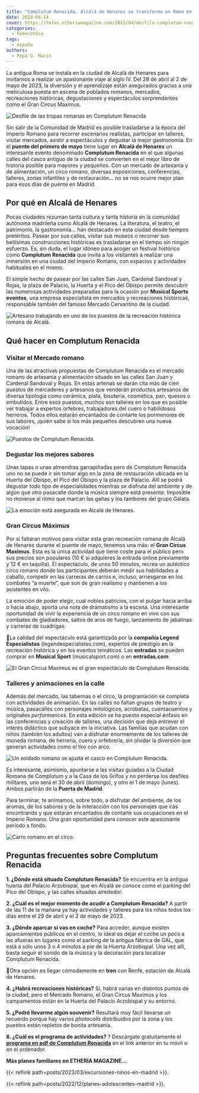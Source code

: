 ```yaml
---
title: "Complutum Renacida, Alcalá de Henares se transforma en Roma en el puente de mayo"
date: 2023-04-14
cover: https://fotos.etheriamagazine.com/2023/04/desfile-complutum-renacida-alcala.jpg
categories: 
  - hemeroteca
tags: 
  - españa
authors: 
  - Pepa G. Marín
---
```


La antigua Roma se instala en la ciudad de Alcalá de Henares para invitarnos a realizar 
un apasionante viaje al siglo IV. Del 28 de abril al 2 de mayo de 2023, la diversión y 
el aprendizaje están asegurados gracias a una meticulosa puesta en escena de poblados 
romanos, mercados, recreaciones históricas, degustaciones y espectáculos sorprendentes 
como el Gran Circus Maximus. 

![Desfile de las tropas romanas en Complutum Renacida](https://fotos.etheriamagazine.com/2023/04/desfile-complutum-renacida-alcala.jpg "Desfile de las tropas romanas en Complutum Renacida. © Ayto. Alcalá de Henares")

Sin salir de la Comunidad de Madrid es posible trasladarse a la época del Imperio Romano 
para recorrer escenarios realistas, participar en talleres, visitar mercados, asistir a 
espectáculos y degustar la mejor gastronomía. En el **puente del primero de mayo** tiene 
lugar en **Alcalá de Henares** un interesante evento denominado **Complutum Renacida** 
en el que algunas calles del casco antiguo de la ciudad se convierten en el mejor libro 
de historia posible para mayores y pequeños. Con un mercado de artesanía y de 
alimentación, un circo romano, diversas exposiciones, conferencias, talleres, zonas 
infantiles y de restauración... no se nos ocurre mejor plan para esos días de puente en 
Madrid. 

## Por qué en Alcalá de Henares

Pocas ciudades rezuman tanta cultura y tanta historia en la comunidad autónoma madrileña 
como Alcalá de Henares. La literatura, el teatro, el patrimonio, la gastronomía... han 
destacado en esta ciudad desde tiempos pretéritos. Pasear por sus calles, visitar sus 
museos o recorrer sus bellísimas construcciones históricas es trasladarse en el tiempo 
sin ningún esfuerzo. Es, sin duda, el lugar idóneo para acoger un festival histórico 
como **Complutum Renacida** que invita a los visitantes a realizar una inmersión en una 
ciudad del Imperio Romano, con espacios y actividades habituales en el mismo. 

El simple hecho de pasear por las calles San Juan, Cardenal Sandoval y Rojas, la plaza 
de Palacio, la Huerta y el Pico del Obispo permite descubrir las numerosas actividades 
preparadas para la ocasión por **Musical Sports eventos**, una empresa especialista en 
mercados y recreaciones históricas, responsable también del famoso Mercado Cervantino de 
la ciudad. 

![Artesano trabajando en uno de los puestos de la recreación histórica romana de Alcalá.](https://fotos.etheriamagazine.com/2023/04/mercado-romano-alcala-henares.jpg "Artesano trabajando en uno de los puestos de la recreación histórica romana de Alcalá.")

## Qué hacer en Complutum Renacida

### Visitar el Mercado romano

Una de las atractivas propuestas de Complutum Renacida es el mercado romano de artesanía 
y alimentación situado en las calles San Juan y Cardenal Sandoval y Rojas. En estas 
arterias se darán cita más de cien puestos de mercaderes y artesanos que venderán 
productos artesanos de diversa tipología como cerámica, plata, bisutería, cosmética, 
pan, quesos o embutidos. Entre esos puestos, muchos son talleres en los que es posible 
ver trabajar a expertos orfebres, trabajadores del cuero o habilidosos herreros. Todos 
ellos estarán encantados de contarte los pormenores de sus labores, ¡quién sabe si los 
más pequeños descubren una nueva vocación! 

![Puestos de Complutum Renacida.](https://fotos.etheriamagazine.com/2023/04/Complutum-Renacida-artesano.jpg "Puestos de Complutum Renacida. © Ayto. Alcalá de Henares")

### Degustar los mejores sabores

Unas tapas o unas almendras garrapiñadas pero de Complutum Renacida uno no se puede ir 
sin tomar algo en la zona de restauración ubicada en la Huerta del Obispo, el Pico del 
Obispo y la plaza de Palacio. Allí se podrá degustar todo tipo de especialidades 
mientras se disfruta del ambiente y de algún que otro pasacalle donde la música siempre 
está presente. Imposible no moverse al ritmo que marcan las gaitas y los tambores del 
grupo Gálata. 

![La emoción está asegurada en Alcalá de Henares.](https://fotos.etheriamagazine.com/2023/04/complutum-renacida-alcala.jpg "La emoción está asegurada en Alcalá de Henares.")

### Gran Circus Máximus

Por si faltaran motivos para visitar esta gran recreación romana de Alcalá de Henares 
durante el puente de mayo, tenemos una más: el **Gran Circus Maximus**. Esta es la única 
actividad que tiene coste para el público pero sus precios son populares (10 € si 
adquieres la entrada online previamente y 12 € en taquilla). El espectáculo, de unos 50 
minutos, recrea un auténtico circo romano donde los participantes deberán medir sus 
habilidades a caballo, competir en las carreras de carros e, incluso, arriesgarse en los 
combates “a muerte”, que son de gran realismo y mantienen a los asistentes en vilo. 

La emoción de poder elegir, cual nobles patricios, con el pulgar hacia arriba o hacia 
abajo, aporta una nota de dramatismo a la escena. Una interesante oportunidad de vivir 
la experiencia de un circo romano en vivo con sus combates de gladiadores, saltos de 
aros de fuego, lanzamiento de jabalinas y carreras de cuadrigas. 

📍La calidad del espectáculo está garantizada por la **compañía Legend Especialistas** 
(legendespecialistas.com), expertos de prestigio en la recreación histórica y en los 
eventos temáticos. Las **entradas** se pueden comprar en **Musical Sport** 
(musicalsport.com) o en **entradas.com** 

![El Gran Circus Maximus es el gran espectáculo de Complutum Renacida.](https://fotos.etheriamagazine.com/2023/04/gran-circus-maximus-alcala.jpg "El Gran Circus Maximus es el gran espectáculo de Complutum Renacida.")

### Talleres y animaciones en la calle  

Además del mercado, las tabernas o el circo, la programación se completa con actividades 
de animación. En las calles no faltan grupos de teatro y música, pasacalles con 
personajes mitológicos, acróbatas, cuentacuentos y originales _performances_. En esta 
edición se ha puesto especial énfasis en las conferencias y creación de talleres, una 
decisión que deja entrever el interés didáctico que subyace en la iniciativa. Las 
familias que acudan con niños (también los adultos) van a disfrutar enormemente de los 
talleres de moneda romana, de herrería, cuero y orfebrería, sin olvidar la diversión que 
generan actividades como el tiro con arco. 

![Un soldado romano se ajusta el casco en Complutum Renacida.](https://fotos.etheriamagazine.com/2023/04/Complutum-Renacida-alcala-soldado.jpg "Un soldado romano se ajusta el casco en Complutum Renacida. © Ayto. Alcalá de Henares")

Es interesante, asimismo, apuntarse a las visitas guiadas a la Ciudad Romana de 
Complutum y a la Casa de los Grifos y no perderse los desfiles militares, uno será el 30 
de abril (domingo), y otro el 1 de mayo (lunes). Ambos partirán de la **Puerta de 
Madrid**. 

Para terminar, te animamos, sobre todo, a disfrutar del ambiente, de los aromas, de los 
sabores y de la interacción con los personajes que irás encontrando y que estarán 
encantados de contarte sus ocupaciones en el Imperio Romano. Una gran oportunidad para 
conocer este apasionante periodo a fondo. 

![Carro romano en el circo.](https://fotos.etheriamagazine.com/2023/04/carro-romano-alcala-henares.jpg "Carro romano en el circo.")

## Preguntas frecuentes sobre Complutum Renacida

**1\. ¿Dónde está situado Complutum Renacida?** Se encuentra en la antigua huerta del 
Palacio Arzobispal, que en Alcalá se conoce como el parking del Pico del Obispo, y las 
calles situadas alrededor. 

**2\. ¿Cuál es el mejor momento de acudir a Complutum Renacida?** A partir de las 11 de 
la mañana ya hay actividades y talleres para los niños todos los días entre el 29 de 
abril y el 2 de mayo de 2023. 

**3\. ¿Dónde aparcar si vas en coche?** Para acceder, aunque existen aparcamientos 
públicos en el centro, lo ideal es dejar el coche un poco a las afueras en lugares como 
el parking de la antigua fábrica de GAL, que está a sólo unos 3 o 4 minutos a pie de la 
Huerta Arzobispal. Una vez allí, basta seguir el sonido de la música y la decoración 
para localizar Complutum Renacida. 

📍Otra opción es llegar cómodamente en **tren** con Renfe, estación de Alcalá de 
Henares. 

**4\. ¿Habrá recreaciones históricas?** Sí, habrá varias en distintos puntos de la 
ciudad, pero el Mercado Romano, el Gran Circus Maximus y los campamentos están en la 
Huerta del Palacio Arzobispal y su entorno. 

**5\. ¿Podré llevarme algún souvenir?** Resultará muy fácil llevarse un recuerdo porque 
hay varios _photocalls_ distribuidos por la zona y los puestos están repletos de bonita 
artesanía. 

**6\. ¿Cuál es el programa de actividades?** ? Descárgate gratuitamente el **[programa 
en pdf de Complutum 
Renacida](https://www.complutum.com/wp-content/pdf/WEB_TRIPTICO.pdf)** en el link 
anterior en tu móvil o en el ordenador. 

**Más planes familiares en ETHERIA MAGAZINE...** 

{{< reflink path=posts/2023/03/excursiones-ninos-en-madrid >}}. 

{{< reflink path=posts/2022/12/planes-adolescentes-madrid >}}.
